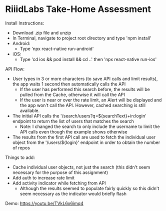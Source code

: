 # RiiidLabs Take-Home Assessment

Install Instructions:
- Download .zip file and unzip
- In Terminal, navigate to project root directory and type 'npm install'
- Android: 
  - Type 'npx react-native run-android'
- iOS:
  - Type 'cd ios && pod install && cd ..' then 'npx react-native run-ios'

API Flow:
- User types in 3 or more characters (to save API calls and limit results), the app waits 1 second then automatically calls the API
  - If the user has performed this search before, the results will be pulled from the Cache, otherwise it will call the API
  - If the user is near or over the rate limit, an Alert will be displayed and the app won't call the API. However, cached searching is still available.
- The initial API calls the '/search/users?q=${searchText}+in:login' endpoint to return the list of users that matches the search
  - Note: I changed the search to only include the username to limit the API calls even though the example shows otherwise
- The results from the first API call are used to fetch the individual user object from the '/users/${login}' endpoint in order to obtain the number of repos

Things to add:
- Cache individual user objects, not just the search (this didn't seem necessary for the purpose of this assignment)
- Add auth to increase rate limit
- Add activity indicator while fetching from API
  - Although the results seemed to populate fairly quickly so this didn't seem necessary as the indicator would briefly flash
 
 Demo: https://youtu.be/TVkL6x6imq4
